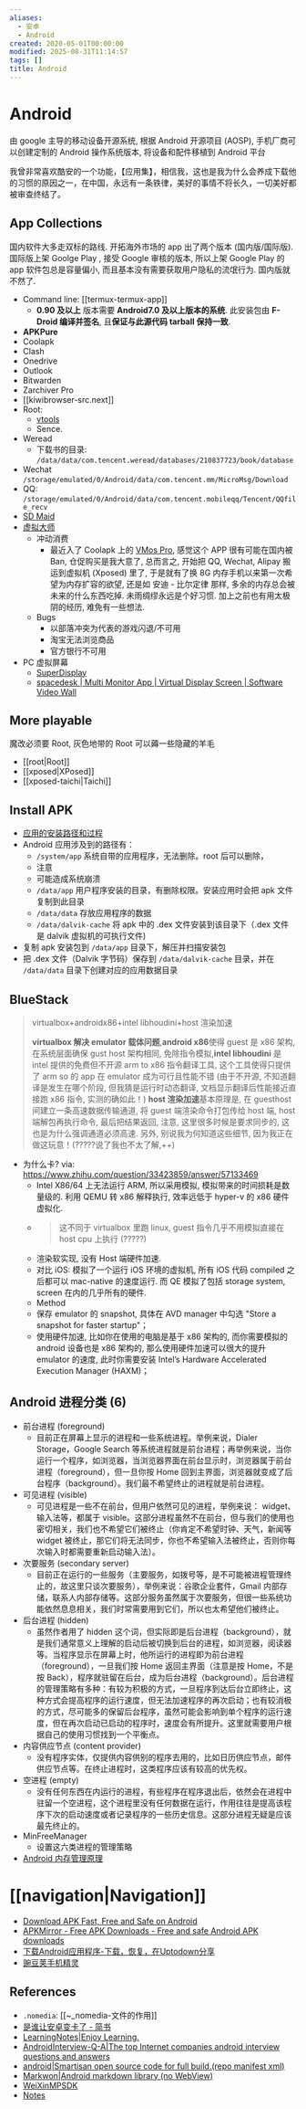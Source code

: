 ```yaml
---
aliases:
  - 安卓
  - Android
created: 2020-05-01T00:00:00
modified: 2025-08-31T11:14:57
tags: []
title: Android
---
```


# Android

由 google 主导的移动设备开源系统, 根据 Android 开源项目 (AOSP), 手机厂商可以创建定制的 Android 操作系统版本, 将设备和配件移植到 Android 平台

我曾非常喜欢酷安的一个功能，【应用集】，相信我，这也是我为什么会养成下载他的习惯的原因之一，在中国，永远有一条铁律，美好的事情不将长久，一切美好都被审查终结了。

## App Collections

国内软件大多走双标的路线. 开拓海外市场的 app 出了两个版本 (国内版/国际版). 国际版上架 Goolge Play , 接受 Google 审核的版本, 所以上架 Google Play 的 app 软件包总是容量偏小, 而且基本没有需要获取用户隐私的流氓行为. 国内版就不然了.

- Command line: [[termux-termux-app]]
	- **0.90 及以上** 版本需要 **Android7.0 及以上版本的系统**. 此安装包由 **F-Droid 编译并签名**, 且**保证与此源代码 tarball 保持一致**.
- **APKPure**
- Coolapk
- Clash
- Onedrive
- Outlook
- Bitwarden
- Zarchiver Pro
- [[kiwibrowser-src.next]]
- Root:
	- [vtools](https://github.com/helloklf/vtools)
	- Sence.
- Weread
	- 下载书的目录: `/data/data/com.tencent.weread/databases/210837723/book/database`
- Wechat `/storage/emulated/0/Android/data/com.tencent.mm/MicroMsg/Download`
- QQ: `/storage/emulated/0/Android/data/com.tencent.mobileqq/Tencent/QQfile_recv`
- [SD Maid](https://sdmaid.darken.eu/)
- [虚拟大师](https://www.vmos.com/)
	- 冲动消费
		- 最近入了 Coolapk 上的 [VMos Pro](https://www.vmos.com), 感觉这个 APP 很有可能在国内被 Ban, 仓促购买是我大意了, 总而言之, 开始把 QQ, Wechat, Alipay 搬运到虚拟机 (Xposed) 里了, 于是就有了换 8G 内存手机以来第一次希望为内存扩容的欲望, 还是如 安迪 - 比尔定律 那样, 多余的内存总会被未来的什么东西吃掉. 未雨绸缪永远是个好习惯. 加上之前也有用太极 阴的经历, 难免有一些想法.
	- Bugs
		- 以部落冲突为代表的游戏闪退/不可用
		- 淘宝无法浏览商品
		- 官方银行不可用
- PC 虚拟屏幕
	- [SuperDisplay](https://superdisplay.app/)
	- [spacedesk | Multi Monitor App | Virtual Display Screen | Software Video Wall](https://www.spacedesk.net/)

## More playable

魔改必须要 Root, 灰色地带的 Root 可以薅一些隐藏的羊毛

- [[root|Root]]
- [[xposed|XPosed]]
- [[xposed-taichi|Taichi]]

## Install APK

- [应用的安装路径和过程](https://cn.apkjam.com/blog/app-installation.html)
- Android 应用涉及到的路径有：
	- `/system/app` 系统自带的应用程序，无法删除。root 后可以删除，
	- 注意
	- 可能造成系统崩溃
	- `/data/app` 用户程序安装的目录，有删除权限。安装应用时会把 apk 文件复制到此目录
	- `/data/data` 存放应用程序的数据
	- `/data/dalvik-cache` 将 apk 中的 .dex 文件安装到该目录下（.dex 文件是 dalvik 虚拟机的可执行文件)
- 复制 apk 安装包到 `/data/app` 目录下，解压并扫描安装包
- 把 .dex 文件（Dalvik 字节码）保存到 `/data/dalvik-cache` 目录，并在 `/data/data` 目录下创建对应的应用数据目录

## BlueStack

> virtualbox+androidx86+intel libhoudini+host 渲染加速
>
> **virtualbox 解决 emulator 载体问题**,**android x86**使得 guest 是 x86 架构, 在系统层面确保 gust host 架构相同, 免除指令模拟,**intel libhoudini** 是 intel 提供的免费但不开源 arm to x86 指令翻译工具, 这个工具使得只提供了 arm so 的 app 在 emulator 成为可行且性能不错 (由于不开源, 不知道翻译是发生在哪个阶段, 但我猜是运行时动态翻译, 文档显示翻译后性能接近直接跑 x86 指令, 实测的确如此！) **host 渲染加速**基本原理是, 在 guesthost 间建立一条高速数据传输通道, 将 guest 端渲染命令打包传给 host 端, host 端解包再执行命令, 最后把结果返回, 注意, 这里很多时候是要求同步的, 这也是为什么强调通道必须高速. 另外, 别说我为何知道这些细节, 因为我正在做这玩意！(?????说了我也不太了解,++)

- 为什么卡? via: https://www.zhihu.com/question/33423859/answer/57133469
	- Intel X86/64 上无法运行 ARM, 所以采用模拟, 模拟带来的时间损耗是数量级的. 利用 QEMU 转 x86 解释执行, 效率远低于 hyper-v 的 x86 硬件虚拟化.
	- > 这不同于 virtualbox 里跑 linux, guest 指令几乎不用模拟直接在 host cpu 上执行 (?????)
	- 渲染软实现, 没有 Host 端硬件加速.
	- 对比 iOS: 模拟了一个运行 iOS 环境的虚拟机, 所有 iOS 代码 compiled 之后都可以 mac-native 的速度运行. 而 QE 模拟了包括 storage system, screen 在内的几乎所有的硬件.
	- Method
	- 保存 emulator 的 snapshot, 具体在 AVD manager 中勾选 "Store a snapshot for faster startup"；
	- 使用硬件加速, 比如你在使用的电脑是基于 x86 架构的, 而你需要模拟的 android 设备也是 x86 架构的, 那么使用硬件加速可以很大的提升 emulator 的速度, 此时你需要安装 Intel’s Hardware Accelerated Execution Manager (HAXM)；

## Android 进程分类 (6)

- 前台进程 (foreground)
	- 目前正在屏幕上显示的进程和一些系统进程。举例来说，Dialer Storage，Google Search 等系统进程就是前台进程；再举例来说，当你运行一个程序，如浏览器，当浏览器界面在前台显示时，浏览器属于前台进程（foreground），但一旦你按 Home 回到主界面，浏览器就变成了后台程序（background）。我们最不希望终止的进程就是前台进程。
- 可见进程 (visible)
	- 可见进程是一些不在前台，但用户依然可见的进程，举例来说： widget、输入法等，都属于 visible。这部分进程虽然不在前台，但与我们的使用也密切相关，我们也不希望它们被终止（你肯定不希望时钟、天气，新闻等 widget 被终止，那它们将无法同步，你也不希望输入法被终止，否则你每次输入时都需要重新启动输入法）。
- 次要服务 (secondary server)
	- 目前正在运行的一些服务（主要服务，如拨号等，是不可能被进程管理终止的，故这里只谈次要服务），举例来说：谷歌企业套件，Gmail 内部存储，联系人内部存储等。这部分服务虽然属于次要服务，但很一些系统功能依然息息相关，我们时常需要用到它们，所以也太希望他们被终止。
- 后台进程 (hidden)
	- 虽然作者用了 hidden 这个词，但实际即是后台进程（background），就是我们通常意义上理解的启动后被切换到后台的进程，如浏览器，阅读器等。当程序显示在屏幕上时，他所运行的进程即为前台进程（foreground），一旦我们按 Home 返回主界面（注意是按 Home，不是按 Back），程序就驻留在后台，成为后台进程（background）。后台进程的管理策略有多种：有较为积极的方式，一旦程序到达后台立即终止，这种方式会提高程序的运行速度，但无法加速程序的再次启动；也有较消极的方式，尽可能多的保留后台程序，虽然可能会影响到单个程序的运行速度，但在再次启动已启动的程序时，速度会有所提升。这里就需要用户根据自己的使用习惯找到一个平衡点。
- 内容供应节点 (content provider)
	- 没有程序实体，仅提供内容供别的程序去用的，比如日历供应节点，邮件供应节点等。在终止进程时，这类程序应该有较高的优先权。
- 空进程 (empty)
	- 没有任何东西在内运行的进程，有些程序在程序退出后，依然会在进程中驻留一个空进程，这个进程里没有任何数据在运行，作用往往是提高该程序下次的启动速度或者记录程序的一些历史信息。这部分进程无疑是应该最先终止的。
- MinFreeManager
	- 设置这六类进程的管理策略
- [Android 内存管理原理](https://cn.apkjam.com/lmk.html)

# [[navigation|Navigation]]

- [Download APK Fast, Free and Safe on Android](https://apkpure.com/)
- [APKMirror - Free APK Downloads - Free and safe Android APK downloads](https://www.apkmirror.com/)
- [下载Android应用程序-下载，恢复，在Uptodown分享](https://cn.uptodown.com/)
- [豌豆荚手机精灵](https://www.wandoujia.com/)

## References

- `.nomedia`: [[~_nomedia-文件的作用]]
- [是谁让安卓变卡了 - 简书](https://www.jianshu.com/p/f6d731683ca7)
- [LearningNotes|Enjoy Learning.](https://github.com/francistao/LearningNotes)
- [AndroidInterview-Q-A|The top Internet companies android interview questions and answers](https://github.com/JackyAndroid/AndroidInterview-Q-A)
- [android|Smartisan open source code for full build.(repo manifest xml)](https://github.com/SmartisanTech/android)
- [Markwon|Android markdown library (no WebView)](https://github.com/noties/Markwon)
- [WeiXinMPSDK](https://github.com/JeffreySu/WeiXinMPSDK)
- [Notes](https://github.com/coder-pig/Android-Storage-Box)
